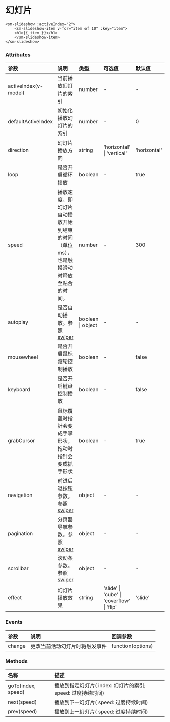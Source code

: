 # 幻灯片

<sm-iframe src="https://iclient.supermap.io/examples/component/components_slideshow_vue.html"></sm-iframe>

```vue
<sm-slideshow :activeIndex="2">
    <sm-slideshow-item v-for="item of 10" :key="item">
    <h1>{{ item }}</h1>
    </sm-slideshow-item>
</sm-slideshow>
```

### Attributes

| 参数                 | 说明                                                                                | 类型                | 可选值                                        | 默认值            |
| :------------------- | :---------------------------------------------------------------------------------- | :---------------- | :-------------------------------------------- | :--------------- |
| activeIndex(v-model) | 当前播放幻灯片的索引                                                                 | number           | -                                             | -                |
| defaultActiveIndex   | 初始化播放幻灯片的索引                                                               | number           | -                                             | 0                |
| direction            | 幻灯片播放方向                                                                       | string           | 'horizontal' \| 'vertical'                    | 'horizontal'     |
| loop                 | 是否开启循环播放                                                                     | boolean          | -                                             | true             |
| speed                | 播放速度，即幻灯片自动播放开始到结束的时间（单位ms），也是触摸滑动时释放至贴合的时间。  | number           | -                                             | 300              |
| autoplay             | 是否自动播放。参照[swiper](https://www.swiper.com.cn/api/autoplay/16.html)           | boolean \|  object           | -                                             | -                |
| mousewheel           | 是否开启鼠标滚轮控制播放                                                              | boolean          | -                                             | false            |
| keyboard             | 是否开启键盘控制播放                                                                 | boolean          | -                                             | false            |
| grabCursor           | 鼠标覆盖时指针会变成手掌形状，拖动时指针会变成抓手形状                                 | boolean          | -                                             | true             |
| navigation           | 前进后退按钮参数。参照[swiper](https://www.swiper.com.cn/api/navigation/355.html)     | object           | -                                             | -                |
| pagination           | 分页器导航参数。参照[swiper](https://www.swiper.com.cn/api/pagination/362.html)       | object           | -                                             | -                |
| scrollbar            | 滚动条参数。参照[swiper](https://www.swiper.com.cn/api/scrollbar/369.html)            | object           | -                                             | -                |
| effect               | 幻灯片播放效果                                                                        | string           | 'slide' \| 'cube' \| 'coverflow' \| 'flip'    | 'slide'          |

### Events

| 参数      | 说明                                         | 回调参数               |
| :-------- | :------------------------------------------- | :-------------------   |
| change    | 更改当前活动幻灯片时将触发事件                 | function(options)      |

### Methods

| 名称                    | 描述                                                                  | 
| :---------------------- | :-------------------------------------------------------------------- | 
| goTo(index, speed)      | 播放到指定幻灯片( index: 幻灯片的索引; speed: 过度持续时间)             | 
| next(speed)             | 播放到下一幻灯片( speed: 过度持续时间)                                  | 
| prev(speed)             | 播放到上一幻灯片( speed: 过度持续时间)                                  | 
